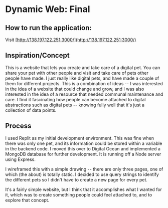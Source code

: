 # Dynamic Web: Final

## How to run the application:

Visit [http://138.197.122.251:3000/](http://138.197.122.251:3000/)

## Inspiration/Concept

This is a website that lets you create and take care of a digital pet. You can share your pet with other people and visit and take care of pets other people have made. I just really like digital pets, and have made a couple of them for different projects. This is a combination of ideas -- I was interested in the idea of a website that could change and grow, and I was also interested in the idea of a resource that needed communal maintenance and care. I find it fascinating how people can become attached to digital abstractions such as digital pets -- knowing fully well that it's just a collection of data points.

## Process

I used Replit as my initial development environment. This was fine when there was only one pet, and its information could be stored within a variable in the backend code. I moved this over to Digital Ocean and implemented a MongoDB database for further development. It is running off a Node server using Express. 

I wireframed this with a simple drawing -- there are only three pages, one of which (the about) is totally static. I decided to use query strings to identify the different pets so I didn't have to create a new page for every pet.

It's a fairly simple website, but I think that it accomplishes what I wanted for it, which was to create something people could feel attached to, and to explore that concept.
